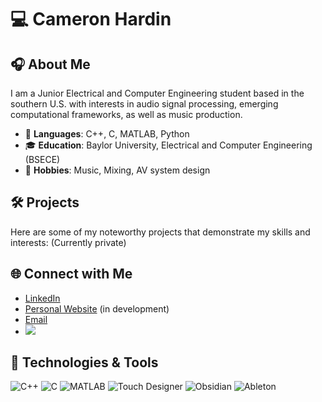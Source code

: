 # 💻 Cameron Hardin

<!--![Header](https://your-header-image-link.com) <!-- Optional: Add a custom header image -->

## 🎧 About Me
I am a Junior Electrical and Computer Engineering student based in the southern U.S. with interests in audio signal processing, emerging computational frameworks, as well as music production.

- 🔧 **Languages**: C++, C, MATLAB, Python
- 🎓 **Education**: Baylor University, Electrical and Computer Engineering (BSECE)
- 🎸 **Hobbies**: Music, Mixing, AV system design

## 🛠️ Projects
Here are some of my noteworthy projects that demonstrate my skills and interests:
(Currently private)

## 🌐 Connect with Me
- [LinkedIn](https://www.linkedin.com/in/camkhardin/)
- [Personal Website](https://camkhardin.github.io/myWebsite404/)  (in development)
- [Email](mailto:Cameron_Hardin1@baylor.edu)
- ![](https://komarev.com/ghpvc/?username=CamKHardin)

## 🔧 Technologies & Tools
![C++](https://img.shields.io/badge/C++-blue?style=for-the-badge&logo=cplusplus&logoColor=white)
![C](https://img.shields.io/badge/C-blue?style=for-the-badge&logo=c&logoColor=white)
![MATLAB](https://img.shields.io/badge/MATLAB-orange?style=for-the-badge&logo=matlab&logoColor=white)
![Touch Designer](https://img.shields.io/badge/Touch%20Designer-darkgreen?style=for-the-badge&logo=touchdesigner&logoColor=white)
![Obsidian](https://img.shields.io/badge/Obsidian-purple?style=for-the-badge&logo=obsidian&logoColor=white)
![Ableton](https://img.shields.io/badge/Ableton-000000?style=for-the-badge&logo=abletonlive&logoColor=white)

<!--![Footer](https://your-footer-image-link.com) <!-- Optional: Add a custom footer image -->
